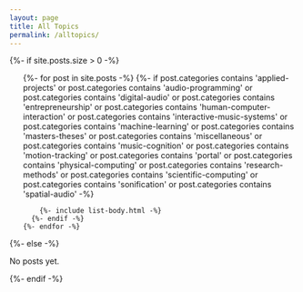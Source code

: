 ```yaml
---
layout: page
title: All Topics
permalink: /alltopics/
---
```


{%- if site.posts.size > 0 -%}
  <!-- <h2 class="post-list-heading">{{ page.list_title | default: "Posts" }}</h2> -->
  <ul class="post-list">
    {%- for post in site.posts -%}
      {%- if post.categories contains 'applied-projects'
          or post.categories contains 'audio-programming'
          or post.categories contains 'digital-audio'
          or post.categories contains 'entrepreneurship'
          or post.categories contains 'human-computer-interaction'
          or post.categories contains 'interactive-music-systems'
          or post.categories contains 'machine-learning'
          or post.categories contains 'masters-theses'
          or post.categories contains 'miscellaneous'
          or post.categories contains 'music-cognition'
          or post.categories contains 'motion-tracking'
          or post.categories contains 'portal'
          or post.categories contains 'physical-computing'
          or post.categories contains 'research-methods'
          or post.categories contains 'scientific-computing'
          or post.categories contains 'sonification'
          or post.categories contains 'spatial-audio' -%}

        {%- include list-body.html -%}
      {%- endif -%}  
    {%- endfor -%}
  </ul>
  {%- else -%}
    <p>No posts yet.</p>
  {%- endif -%}

